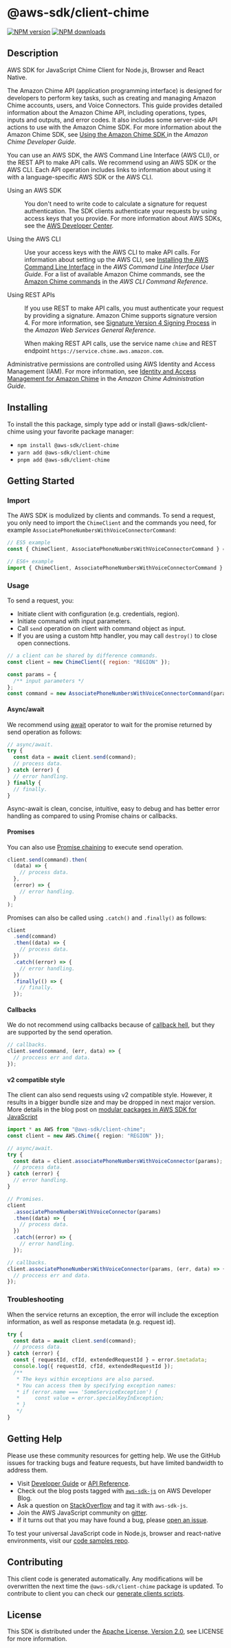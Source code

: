 # @aws-sdk/client-chime

[![NPM version](https://img.shields.io/npm/v/@aws-sdk/client-chime/latest.svg)](https://www.npmjs.com/package/@aws-sdk/client-chime)
[![NPM downloads](https://img.shields.io/npm/dm/@aws-sdk/client-chime.svg)](https://www.npmjs.com/package/@aws-sdk/client-chime)

## Description

AWS SDK for JavaScript Chime Client for Node.js, Browser and React Native.

<p>The Amazon Chime API (application programming interface) is designed for developers to
perform key tasks, such as creating and managing Amazon Chime accounts, users, and Voice
Connectors. This guide provides detailed information about the Amazon Chime API,
including operations, types, inputs and outputs, and error codes. It also includes some
server-side API actions to use with the Amazon Chime SDK. For more information about the
Amazon Chime SDK, see <a href="https://docs.aws.amazon.com/chime/latest/dg/meetings-sdk.html">
Using the Amazon Chime SDK
</a> in the <i>Amazon Chime Developer Guide</i>.</p>
<p>You can use an AWS SDK, the AWS Command Line Interface (AWS CLI), or the REST API to make API calls. We recommend using an AWS SDK or the
AWS CLI. Each API operation includes links to information about using it with a language-specific AWS SDK or the AWS CLI.</p>
<dl>
<dt>Using an AWS SDK</dt>
<dd>
<p>
You don't need to write code to calculate a signature for request authentication. The SDK clients authenticate your requests by using access keys that you provide. For more information about AWS SDKs, see the
<a href="http://aws.amazon.com/developer/">AWS Developer Center</a>.
</p>
</dd>
<dt>Using the AWS CLI</dt>
<dd>
<p>Use your access keys with the AWS CLI to make API calls. For information about setting up the AWS CLI, see
<a href="https://docs.aws.amazon.com/cli/latest/userguide/installing.html">Installing the AWS Command Line Interface</a>
in the <i>AWS Command Line Interface User Guide</i>. For a list of available Amazon Chime commands, see the
<a href="https://docs.aws.amazon.com/cli/latest/reference/chime/index.html">Amazon Chime commands</a> in the
<i>AWS CLI Command Reference</i>.
</p>
</dd>
<dt>Using REST APIs</dt>
<dd>
<p>If you use REST to make API calls, you must authenticate your request by providing a signature. Amazon Chime supports signature version 4. For more information, see
<a href="https://docs.aws.amazon.com/general/latest/gr/signature-version-4.html">Signature Version 4 Signing Process</a>
in the <i>Amazon Web Services General Reference</i>.</p>

<p>When making REST API calls, use the service name <code>chime</code> and REST endpoint <code>https://service.chime.aws.amazon.com</code>.</p>
</dd>
</dl>

<p>Administrative permissions are controlled using AWS Identity and Access Management (IAM). For more information, see
<a href="https://docs.aws.amazon.com/chime/latest/ag/security-iam.html">Identity and Access Management for Amazon Chime</a>
in the <i>Amazon Chime Administration Guide</i>.</p>

## Installing

To install the this package, simply type add or install @aws-sdk/client-chime
using your favorite package manager:

- `npm install @aws-sdk/client-chime`
- `yarn add @aws-sdk/client-chime`
- `pnpm add @aws-sdk/client-chime`

## Getting Started

### Import

The AWS SDK is modulized by clients and commands.
To send a request, you only need to import the `ChimeClient` and
the commands you need, for example `AssociatePhoneNumbersWithVoiceConnectorCommand`:

```js
// ES5 example
const { ChimeClient, AssociatePhoneNumbersWithVoiceConnectorCommand } = require("@aws-sdk/client-chime");
```

```ts
// ES6+ example
import { ChimeClient, AssociatePhoneNumbersWithVoiceConnectorCommand } from "@aws-sdk/client-chime";
```

### Usage

To send a request, you:

- Initiate client with configuration (e.g. credentials, region).
- Initiate command with input parameters.
- Call `send` operation on client with command object as input.
- If you are using a custom http handler, you may call `destroy()` to close open connections.

```js
// a client can be shared by difference commands.
const client = new ChimeClient({ region: "REGION" });

const params = {
  /** input parameters */
};
const command = new AssociatePhoneNumbersWithVoiceConnectorCommand(params);
```

#### Async/await

We recommend using [await](https://developer.mozilla.org/en-US/docs/Web/JavaScript/Reference/Operators/await)
operator to wait for the promise returned by send operation as follows:

```js
// async/await.
try {
  const data = await client.send(command);
  // process data.
} catch (error) {
  // error handling.
} finally {
  // finally.
}
```

Async-await is clean, concise, intuitive, easy to debug and has better error handling
as compared to using Promise chains or callbacks.

#### Promises

You can also use [Promise chaining](https://developer.mozilla.org/en-US/docs/Web/JavaScript/Guide/Using_promises#chaining)
to execute send operation.

```js
client.send(command).then(
  (data) => {
    // process data.
  },
  (error) => {
    // error handling.
  }
);
```

Promises can also be called using `.catch()` and `.finally()` as follows:

```js
client
  .send(command)
  .then((data) => {
    // process data.
  })
  .catch((error) => {
    // error handling.
  })
  .finally(() => {
    // finally.
  });
```

#### Callbacks

We do not recommend using callbacks because of [callback hell](http://callbackhell.com/),
but they are supported by the send operation.

```js
// callbacks.
client.send(command, (err, data) => {
  // proccess err and data.
});
```

#### v2 compatible style

The client can also send requests using v2 compatible style.
However, it results in a bigger bundle size and may be dropped in next major version. More details in the blog post
on [modular packages in AWS SDK for JavaScript](https://aws.amazon.com/blogs/developer/modular-packages-in-aws-sdk-for-javascript/)

```ts
import * as AWS from "@aws-sdk/client-chime";
const client = new AWS.Chime({ region: "REGION" });

// async/await.
try {
  const data = client.associatePhoneNumbersWithVoiceConnector(params);
  // process data.
} catch (error) {
  // error handling.
}

// Promises.
client
  .associatePhoneNumbersWithVoiceConnector(params)
  .then((data) => {
    // process data.
  })
  .catch((error) => {
    // error handling.
  });

// callbacks.
client.associatePhoneNumbersWithVoiceConnector(params, (err, data) => {
  // proccess err and data.
});
```

### Troubleshooting

When the service returns an exception, the error will include the exception information,
as well as response metadata (e.g. request id).

```js
try {
  const data = await client.send(command);
  // process data.
} catch (error) {
  const { requestId, cfId, extendedRequestId } = error.$metadata;
  console.log({ requestId, cfId, extendedRequestId });
  /**
   * The keys within exceptions are also parsed.
   * You can access them by specifying exception names:
   * if (error.name === 'SomeServiceException') {
   *     const value = error.specialKeyInException;
   * }
   */
}
```

## Getting Help

Please use these community resources for getting help.
We use the GitHub issues for tracking bugs and feature requests, but have limited bandwidth to address them.

- Visit [Developer Guide](https://docs.aws.amazon.com/sdk-for-javascript/v3/developer-guide/welcome.html)
  or [API Reference](https://docs.aws.amazon.com/AWSJavaScriptSDK/v3/latest/index.html).
- Check out the blog posts tagged with [`aws-sdk-js`](https://aws.amazon.com/blogs/developer/tag/aws-sdk-js/)
  on AWS Developer Blog.
- Ask a question on [StackOverflow](https://stackoverflow.com/questions/tagged/aws-sdk-js) and tag it with `aws-sdk-js`.
- Join the AWS JavaScript community on [gitter](https://gitter.im/aws/aws-sdk-js-v3).
- If it turns out that you may have found a bug, please [open an issue](https://github.com/aws/aws-sdk-js-v3/issues/new/choose).

To test your universal JavaScript code in Node.js, browser and react-native environments,
visit our [code samples repo](https://github.com/aws-samples/aws-sdk-js-tests).

## Contributing

This client code is generated automatically. Any modifications will be overwritten the next time the `@aws-sdk/client-chime` package is updated.
To contribute to client you can check our [generate clients scripts](https://github.com/aws/aws-sdk-js-v3/tree/main/scripts/generate-clients).

## License

This SDK is distributed under the
[Apache License, Version 2.0](http://www.apache.org/licenses/LICENSE-2.0),
see LICENSE for more information.
